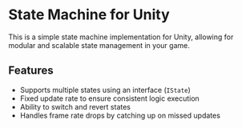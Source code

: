 # State Machine for Unity

This is a simple state machine implementation for Unity, allowing for modular and scalable state management in your game.

## Features
- Supports multiple states using an interface (`IState`)
- Fixed update rate to ensure consistent logic execution
- Ability to switch and revert states
- Handles frame rate drops by catching up on missed updates
